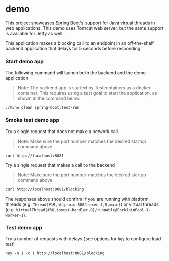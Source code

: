 # demo

This project showcases Spring Boot's support for Java virtual threads in web applications.
This demo uses Tomcat web server, but the same support is available for Jetty as well.

This application makes a blocking call to an endpoint in an off-the-shelf backend application that delays for 5 seconds before responding.

### Start demo app

The following command will launch both the backend and the demo application
> Note: The backend app is started by Testcontainers as a docker container.
> This requires using a test goal to start the application, as shown in the command below.
```shell
./mvnw clean spring-boot:test-run
```

### Smoke test demo app

Try a single request that does not make a network call
> Note: Make sure the port number matches the desired startup command above
```shell
curl http://localhost:8081
```

Try a single request that makes a call to the backend
> Note: Make sure the port number matches the desired startup command above
```shell
curl http://localhost:8081/blocking
```

The responses above should confirm if you are running with platform threads (e.g. `Thread[#19,http-nio-8081-exec-1,5,main]`) or virtual threads (e.g. `VirtualThread[#36,tomcat-handler-0]/runnable@ForkJoinPool-1-worker-1`).

### Test demo app

Try a number of requests with delays (see options for `hey` to configure load test)
```shell
hey -n 1 -c 1 http://localhost:8081/blocking
```
